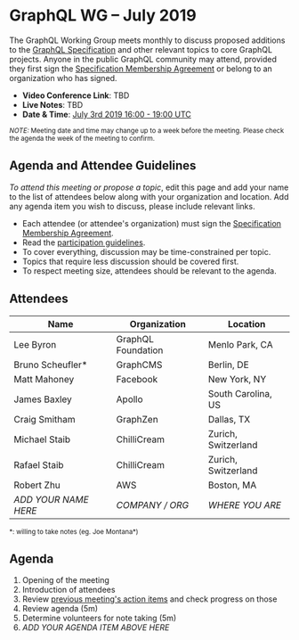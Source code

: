 # GraphQL WG – July 2019

The GraphQL Working Group meets monthly to discuss proposed additions to the
[GraphQL Specification](https://github.com/graphql/graphql-spec) and other
relevant topics to core GraphQL projects. Anyone in the public GraphQL
community may attend, provided they first sign the [Specification Membership Agreement](https://github.com/graphql/foundation) or belong to an organization who has signed.

- **Video Conference Link**: TBD
- **Live Notes**: TBD
- **Date & Time**: [July 3rd 2019 16:00 - 19:00 UTC](https://www.timeanddate.com/worldclock/meetingdetails.html?year=2019&month=7&day=3&hour=16&min=0&sec=0&p1=224&p2=179&p3=136&p4=37&p5=239&p6=101&p7=152)

<small>*NOTE:* Meeting date and time may change up to a week before the meeting.
Please check the agenda the week of the meeting to confirm.</small>


## Agenda and Attendee Guidelines

*To attend this meeting or propose a topic*, edit this page and add your name
to the list of attendees below along with your organization and location. Add any agenda item you wish to discuss, please include relevant links.

- Each attendee (or attendee's organization) must sign the [Specification Membership Agreement](https://github.com/graphql/foundation).
- Read the [participation guidelines](../README.md#participation-guidelines).
- To cover everything, discussion may be time-constrained per topic.
- Topics that require less discussion should be covered first.
- To respect meeting size, attendees should be relevant to the agenda.


## Attendees

Name                 | Organization       | Location
-------------------- | ------------------ | ----------------------
Lee Byron            | GraphQL Foundation | Menlo Park, CA
Bruno Scheufler\*    | GraphCMS           | Berlin, DE
Matt Mahoney         | Facebook           | New York, NY
James Baxley         | Apollo             | South Carolina, US
Craig Smitham        | GraphZen           | Dallas, TX
Michael Staib        | ChilliCream        | Zurich, Switzerland
Rafael Staib         | ChilliCream        | Zurich, Switzerland
Robert Zhu           | AWS                | Boston, MA
*ADD YOUR NAME HERE* | *COMPANY / ORG*    | *WHERE YOU ARE*

<small>\*: willing to take notes (eg. Joe Montana\*)</small>


## Agenda

1. Opening of the meeting
1. Introduction of attendees
1. Review [previous meeting's action items](../notes/2019-06-06.md#action-items) and check progress on those
1. Review agenda (5m)
1. Determine volunteers for note taking (5m)
1. *ADD YOUR AGENDA ITEM ABOVE HERE*
